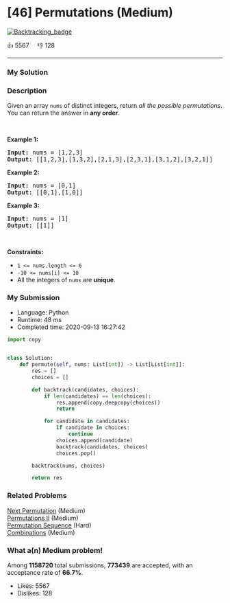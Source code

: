 # [46] Permutations (Medium)

[![Backtracking_badge](https://img.shields.io/badge/topic-Backtracking-green.svg)](https://leetcode.com/problems/permutations/) 

:+1: 5567 &nbsp; &nbsp; :thumbsdown: 128

---

### My Solution


### Description
<p>Given an array <code>nums</code> of distinct integers, return <em>all the possible permutations</em>. You can return the answer in <strong>any order</strong>.</p>

<p>&nbsp;</p>
<p><strong>Example 1:</strong></p>
<pre><strong>Input:</strong> nums = [1,2,3]
<strong>Output:</strong> [[1,2,3],[1,3,2],[2,1,3],[2,3,1],[3,1,2],[3,2,1]]
</pre><p><strong>Example 2:</strong></p>
<pre><strong>Input:</strong> nums = [0,1]
<strong>Output:</strong> [[0,1],[1,0]]
</pre><p><strong>Example 3:</strong></p>
<pre><strong>Input:</strong> nums = [1]
<strong>Output:</strong> [[1]]
</pre>
<p>&nbsp;</p>
<p><strong>Constraints:</strong></p>

<ul>
	<li><code>1 &lt;= nums.length &lt;= 6</code></li>
	<li><code>-10 &lt;= nums[i] &lt;= 10</code></li>
	<li>All the integers of <code>nums</code> are <strong>unique</strong>.</li>
</ul>



### My Submission

- Language: Python
- Runtime: 48 ms
- Completed time: 2020-09-13 16:27:42

```Python
import copy


class Solution:
    def permute(self, nums: List[int]) -> List[List[int]]:
        res = []
        choices = []

        def backtrack(candidates, choices):
            if len(candidates) == len(choices):
                res.append(copy.deepcopy(choices))
                return

            for candidate in candidates:
                if candidate in choices:
                    continue
                choices.append(candidate)
                backtrack(candidates, choices)
                choices.pop()

        backtrack(nums, choices)

        return res

```


### Related Problems
[Next Permutation](https://leetcode.com/problems/next-permutation/) (Medium) <br>
[Permutations II](https://leetcode.com/problems/permutations-ii/) (Medium) <br>
[Permutation Sequence](https://leetcode.com/problems/permutation-sequence/) (Hard) <br>
[Combinations](https://leetcode.com/problems/combinations/) (Medium) <br>



### What a(n) Medium problem!
Among **1158720** total submissions, **773439** are accepted, with an acceptance rate of **66.7%**. <br>

- Likes: 5567
- Dislikes: 128

